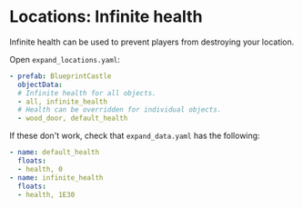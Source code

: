 # Locations: Infinite health

Infinite health can be used to prevent players from destroying your location.

Open `expand_locations.yaml`:

```yaml
- prefab: BlueprintCastle
  objectData:
  # Infinite health for all objects.
  - all, infinite_health
  # Health can be overridden for individual objects.
  - wood_door, default_health
```

If these don't work, check that `expand_data.yaml` has the following:

```yaml
- name: default_health
  floats:
  - health, 0
- name: infinite_health
  floats:
  - health, 1E30
```
